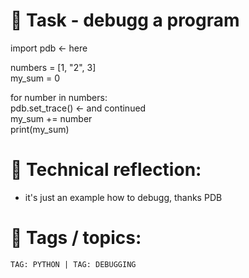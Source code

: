 # 📝 Task - debugg a program

import pdb              <- here  
  
numbers = [1, "2", 3]  
my_sum = 0  
  
for number in numbers:  
    pdb.set_trace()   <- and continued  
    my_sum += number  
    print(my_sum)  
  
# 💭 Technical reflection: 
- it's just an example how to debugg, thanks PDB

# 🔖 Tags / topics:
`TAG: PYTHON | TAG: DEBUGGING`  


